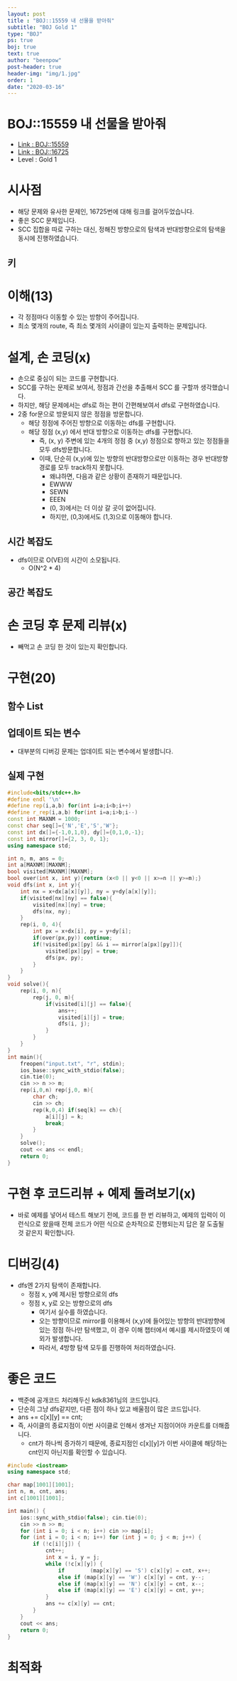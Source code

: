 ```yaml
---
layout: post
title : "BOJ::15559 내 선물을 받아줘"
subtitle: "BOJ Gold 1"
type: "BOJ"
ps: true
boj: true
text: true
author: "beenpow"
post-header: true
header-img: "img/1.jpg"
order: 1
date: "2020-03-16"
---
```



# BOJ::15559 내 선물을 받아줘
- [Link : BOJ::15559](https://www.acmicpc.net/problem/15559)
- [Link : BOJ::16725](https://www.acmicpc.net/problem/16724)
- Level : Gold 1

# 시사점
- 해당 문제와 유사한 문제인, 16725번에 대해 링크를 걸어두었습니다.
- 좋은 SCC 문제입니다.
- SCC 집합을 따로 구하는 대신, 정해진 방향으로의 탐색과 반대방향으로의 탐색을 동시에 진행하였습니다.

## 키

# 이해(13)
- 각 정점마다 이동할 수 있는 방향이 주어집니다.
- 최소 몇개의 route, 즉 최소 몇개의 사이클이 있는지 출력하는 문제입니다.

# 설계, 손 코딩(x)
- 손으로 중심이 되는 코드를 구현합니다.
- SCC를 구하는 문제로 보여서, 정점과 간선을 추출해서 SCC 를 구할까 생각했습니다.
- 하지만, 해당 문제에서는 dfs로 하는 편이 간편해보여서 dfs로 구현하였습니다.
- 2중 for문으로 방문되지 않은 정점을 방문합니다.
  - 해당 정점에 주어진 방향으로 이동하는 dfs를 구현합니다.
  - 해당 정점 (x,y) 에서 반대 방향으로 이동하는 dfs를 구현합니다.
    - 즉, (x, y) 주변에 있는 4개의 정점 중 (x,y) 정점으로 향하고 있는 정점들을 모두 dfs방문합니다.
    - 이때, 단순히 (x,y)에 있는 방향의 반대방향으로만 이동하는 경우 반대방향 경로를 모두 track하지
      못합니다.
        - 왜냐하면, 다음과 같은 상황이 존재하기 때문입니다.
        - EWWW
        - SEWN
        - EEEN
        - (0, 3)에서는 더 이상 갈 곳이 없어집니다.
        - 하지만, (0,3)에서도 (1,3)으로 이동해야 합니다.

## 시간 복잡도
- dfs이므로 O(VE)의 시간이 소모됩니다.
  - O(N^2 * 4)

## 공간 복잡도

# 손 코딩 후 문제 리뷰(x)
- 빼먹고 손 코딩 한 것이 있는지 확인합니다.

# 구현(20)

## 함수 List 

## 업데이트 되는 변수
- 대부분의 디버깅 문제는 업데이트 되는 변수에서 발생합니다.

## 실제 구현 

```cpp
#include<bits/stdc++.h>
#define endl '\n'
#define rep(i,a,b) for(int i=a;i<b;i++)
#define r_rep(i,a,b) for(int i=a;i>b;i--)
const int MAXNM = 1000;
const char seq[]={'N','E','S','W'};
const int dx[]={-1,0,1,0}, dy[]={0,1,0,-1};
const int mirror[]={2, 3, 0, 1};
using namespace std;

int n, m, ans = 0;
int a[MAXNM][MAXNM];
bool visited[MAXNM][MAXNM];
bool over(int x, int y){return (x<0 || y<0 || x>=n || y>=m);}
void dfs(int x, int y){
    int nx = x+dx[a[x][y]], ny = y+dy[a[x][y]];
    if(visited[nx][ny] == false){
        visited[nx][ny] = true;
        dfs(nx, ny);
    }
    rep(i, 0, 4){
        int px = x+dx[i], py = y+dy[i];
        if(over(px,py)) continue;
        if(!visited[px][py] && i == mirror[a[px][py]]){
            visited[px][py] = true;
            dfs(px, py);
        }
    }
}
void solve(){
    rep(i, 0, n){
        rep(j, 0, m){
            if(visited[i][j] == false){
                ans++;
                visited[i][j] = true;
                dfs(i, j);
            }
        }
    }
}
int main(){
    freopen("input.txt", "r", stdin);
    ios_base::sync_with_stdio(false);
    cin.tie(0);
    cin >> n >> m;
    rep(i,0,n) rep(j,0, m){
        char ch;
        cin >> ch;
        rep(k,0,4) if(seq[k] == ch){
            a[i][j] = k;
            break;
        }
    }
    solve();
    cout << ans << endl;
    return 0;
}
```

# 구현 후 코드리뷰 + 예제 돌려보기(x)
- 바로 예제를 넣어서 테스트 해보기 전에, 코드를 한 번 리뷰하고, 예제의 입력이 이런식으로 왔을때
  전체 코드가 어떤 식으로 순차적으로 진행되는지 답은 잘 도출될 것 같은지 확인합니다.

# 디버깅(4)
- dfs엔 2가지 탐색이 존재합니다.
  - 정점 x, y에 제시된 방향으로의 dfs
  - 정점 x, y로 오는 방향으로의 dfs
    - 여기서 실수를 하였습니다.
    - 오는 방향이므로 mirror를 이용해서 (x,y)에 들어있는 방향의 반대방향에 있는 정점 하나만
      탐색했고, 이 경우 이해 챕터에서 예시를 제시하였듯이 예외가 발생합니다.
    - 따라서, 4방향 탐색 모두를 진행하여 처리하였습니다.

# 좋은 코드
- 백준에 공개코드 처리해두신 kdk8361님의 코드입니다.
- 단순히 그냥 dfs같지만, 다른 점이 하나 있고 배울점이 많은 코드입니다.
- ans += c[x][y] == cnt;
- 즉, 사이클의 종료지점이 이번 사이클로 인해서 생겨난 지점이어야 카운트를 더해줍니다.
  - cnt가 하나씩 증가하기 때문에, 종료지점인 c[x][y]가 이번 사이클에 해당하는 cnt인지 아닌지를 확인할 수 있습니다.


```cpp
#include <iostream>
using namespace std;

char map[1001][1001];
int n, m, cnt, ans;
int c[1001][1001];

int main() {
    ios::sync_with_stdio(false); cin.tie(0);
    cin >> n >> m;
    for (int i = 0; i < n; i++) cin >> map[i];
    for (int i = 0; i < n; i++) for (int j = 0; j < m; j++) {
        if (!c[i][j]) {
            cnt++;
            int x = i, y = j;
            while (!c[x][y]) {
                if        (map[x][y] == 'S') c[x][y] = cnt, x++;
                else if (map[x][y] == 'W') c[x][y] = cnt, y--;
                else if (map[x][y] == 'N') c[x][y] = cnt, x--;
                else if (map[x][y] == 'E') c[x][y] = cnt, y++;
            }
            ans += c[x][y] == cnt;
        }
    }
    cout << ans;
    return 0;
}
```

# 최적화
